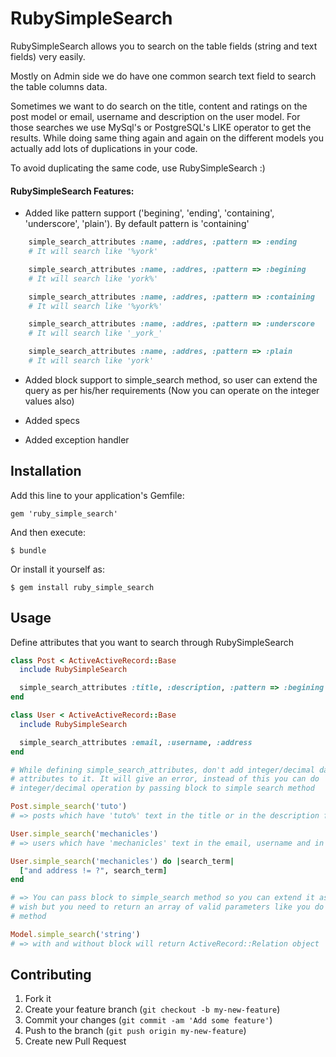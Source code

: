 # RubySimpleSearch

RubySimpleSearch allows you to search on the table fields (string and text fields)
very easily.

Mostly on Admin side we do have one common search text field to search the table
columns data.

Sometimes we want to do search on the title, content and ratings on the post model or
email, username and description on the user model. For those searches we use MySql's
or PostgreSQL's LIKE operator to get the results. While doing same thing again and again
on the different models you actually add lots of duplications in your code.

To avoid duplicating the same code, use RubySimpleSearch :)

#### RubySimpleSearch Features:
- Added like pattern support ('begining', 'ending', 'containing', 'underscore', 'plain').
  By default pattern is 'containing'

```Ruby
    simple_search_attributes :name, :addres, :pattern => :ending
    # It will search like '%york'

    simple_search_attributes :name, :addres, :pattern => :begining
    # It will search like 'york%'

    simple_search_attributes :name, :addres, :pattern => :containing
    # It will search like '%york%'

    simple_search_attributes :name, :addres, :pattern => :underscore
    # It will search like '_york_'

    simple_search_attributes :name, :addres, :pattern => :plain
    # It will search like 'york'
```

- Added block support to simple_search method, so user can extend the query as per
  his/her requirements (Now you can operate on the integer values also)

- Added specs

- Added exception handler

## Installation

Add this line to your application's Gemfile:

    gem 'ruby_simple_search'

And then execute:

    $ bundle

Or install it yourself as:

    $ gem install ruby_simple_search

## Usage

Define attributes that you want to search through RubySimpleSearch

```Ruby
class Post < ActiveActiveRecord::Base
  include RubySimpleSearch

  simple_search_attributes :title, :description, :pattern => :begining
end

class User < ActiveActiveRecord::Base
  include RubySimpleSearch

  simple_search_attributes :email, :username, :address
end

# While defining simple_search_attributes, don't add integer/decimal data
# attributes to it. It will give an error, instead of this you can do
# integer/decimal operation by passing block to simple search method

Post.simple_search('tuto')
# => posts which have 'tuto%' text in the title or in the description fields

User.simple_search('mechanicles')
# => users which have 'mechanicles' text in the email, username and in address

User.simple_search('mechanicles') do |search_term|
  ["and address != ?", search_term]
end

# => You can pass block to simple_search method so you can extend it as your
# wish but you need to return an array of valid parameters like you do in #where
# method

Model.simple_search('string')
# => with and without block will return ActiveRecord::Relation object
```
## Contributing

1. Fork it
2. Create your feature branch (`git checkout -b my-new-feature`)
3. Commit your changes (`git commit -am 'Add some feature'`)
4. Push to the branch (`git push origin my-new-feature`)
5. Create new Pull Request

